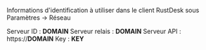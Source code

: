 Informations d'identification à utiliser dans le client RustDesk sous Paramètres -> Réseau

Serveur ID : __DOMAIN__
Serveur relais : __DOMAIN__
Serveur API : https://__DOMAIN__
Key : __KEY__